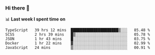 ### Hi there 👋

<!--
**DBvc/DBvc** is a ✨ _special_ ✨ repository because its `README.md` (this file) appears on your GitHub profile.

Here are some ideas to get you started:

- 🔭 I’m currently working on ...
- 🌱 I’m currently learning ...
- 👯 I’m looking to collaborate on ...
- 🤔 I’m looking for help with ...
- 💬 Ask me about ...
- 📫 How to reach me: ...
- 😄 Pronouns: ...
- ⚡ Fun fact: ...
-->

📊 **Last week I spent time on**
<!--START_SECTION:waka-->
```text
TypeScript   39 hrs 12 mins  █████████████████████▒░░░   85.48 % 
SCSS         2 hrs 39 mins   █▒░░░░░░░░░░░░░░░░░░░░░░░   05.78 % 
JSON         1 hr 43 mins    █░░░░░░░░░░░░░░░░░░░░░░░░   03.75 % 
Docker       1 hr 22 mins    ▓░░░░░░░░░░░░░░░░░░░░░░░░   02.99 % 
JavaScript   24 mins         ▒░░░░░░░░░░░░░░░░░░░░░░░░   00.91 % 
```
<!--END_SECTION:waka-->
